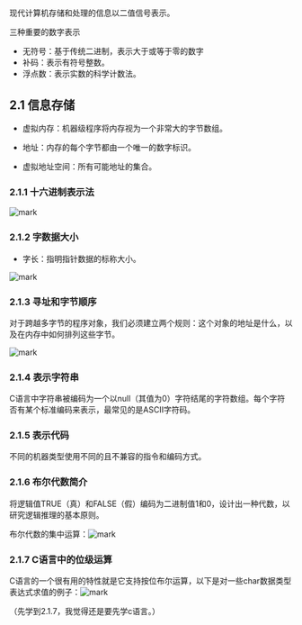 # 

现代计算机存储和处理的信息以二值信号表示。

三种重要的数字表示

- 无符号：基于传统二进制，表示大于或等于零的数字
- 补码：表示有符号整数。
- 浮点数：表示实数的科学计数法。

## 2.1 信息存储

- 虚拟内存：机器级程序将内存视为一个非常大的字节数组。

- 地址：内存的每个字节都由一个唯一的数字标识。

- 虚拟地址空间：所有可能地址的集合。

### 2.1.1 十六进制表示法

![mark](http://p6yio0wew.bkt.clouddn.com/blog/180413/4LEiAiIEJg.png)

### 2.1.2 字数据大小

- 字长：指明指针数据的标称大小。

![mark](http://p6yio0wew.bkt.clouddn.com/blog/180413/iAALf5BAEi.png)

### 2.1.3 寻址和字节顺序

对于跨越多字节的程序对象，我们必须建立两个规则：这个对象的地址是什么，以及在内存中如何排列这些字节。

![mark](http://p6yio0wew.bkt.clouddn.com/blog/180413/mle2a7a3Dd.png)

### 2.1.4 表示字符串

C语言中字符串被编码为一个以null（其值为0）字符结尾的字符数组。每个字符否有某个标准编码来表示，最常见的是ASCII字符码。

### 2.1.5 表示代码

不同的机器类型使用不同的且不兼容的指令和编码方式。

### 2.1.6 布尔代数简介

将逻辑值TRUE（真）和FALSE（假）编码为二进制值1和0，设计出一种代数，以研究逻辑推理的基本原则。

布尔代数的集中运算：![mark](http://p6yio0wew.bkt.clouddn.com/blog/180424/i4AAbgll4b.png)

### 2.1.7 C语言中的位级运算

C语言的一个很有用的特性就是它支持按位布尔运算，以下是对一些char数据类型表达式求值的例子：![mark](http://p6yio0wew.bkt.clouddn.com/blog/180424/2mLF00HC98.png)

（先学到2.1.7，我觉得还是要先学c语言。）













































